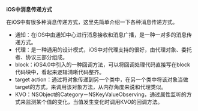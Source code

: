 **iOS中消息传递方式**

在iOS中有很多种消息传递方式，这里先简单介绍一下各种消息传递方式。

- 通知：在iOS中由通知中心进行消息接收和消息广播，是一种一对多的消息传递方式。
- 代理：是一种通用的设计模式，iOS中对代理支持的很好，由代理对象、委托者、协议三部分组成。
- block：iOS4.0中引入的一种回调方法，可以将回调处理代码直接写在block代码块中，看起来逻辑清晰代码整齐。
- target action：通过将对象传递到另一个类中，在另一个类中将该对象当做target的方式，来调用该对象方法，从内存角度来说和代理类似。
- KVO：NSObject的Category－NSKeyValueObserving，通过属性监听的方式来监测某个值的变化，当值发生变化时调用KVO的回调方法。

